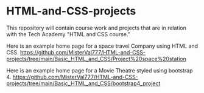 # HTML-and-CSS-projects
This repository will contain course work and projects that are in relation with the Tech Academy "HTML and CSS course."

Here is an example home page for a space travel Company using HTML and CSS.
https://github.com/MisterVal777/HTML-and-CSS-projects/tree/main/Basic_HTML_and_CSS/Project%20space%20station

Here is an example home page for a Movie Theatre styled using bootstrap 4.
https://github.com/MisterVal777/HTML-and-CSS-projects/tree/main/Basic_HTML_and_CSS/bootstrap4_project

